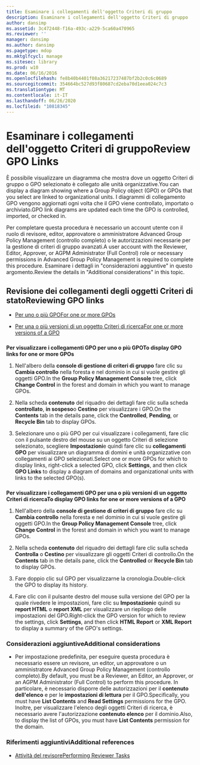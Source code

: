 ```yaml
---
title: Esaminare i collegamenti dell'oggetto Criteri di gruppo
description: Esaminare i collegamenti dell'oggetto Criteri di gruppo
author: dansimp
ms.assetid: 3c472448-f16a-493c-a229-5ca60a470965
ms.reviewer: ''
manager: dansimp
ms.author: dansimp
ms.pagetype: mdop
ms.mktglfcycl: manage
ms.sitesec: library
ms.prod: w10
ms.date: 06/16/2016
ms.openlocfilehash: fe8b40b4401f08a36217237487bf2b2c0c6c0689
ms.sourcegitcommit: 354664bc527d93f80687cd2eba70d1eea024c7c3
ms.translationtype: MT
ms.contentlocale: it-IT
ms.lasthandoff: 06/26/2020
ms.locfileid: "10818345"
---
```

# <span data-ttu-id="eaf15-103">Esaminare i collegamenti dell'oggetto Criteri di gruppo</span><span class="sxs-lookup"><span data-stu-id="eaf15-103">Review GPO Links</span></span>


<span data-ttu-id="eaf15-104">È possibile visualizzare un diagramma che mostra dove un oggetto Criteri di gruppo o GPO selezionato è collegato alle unità organizzative.</span><span class="sxs-lookup"><span data-stu-id="eaf15-104">You can display a diagram showing where a Group Policy object (GPO) or GPOs that you select are linked to organizational units.</span></span> <span data-ttu-id="eaf15-105">I diagrammi di collegamento GPO vengono aggiornati ogni volta che il GPO viene controllato, importato o archiviato.</span><span class="sxs-lookup"><span data-stu-id="eaf15-105">GPO link diagrams are updated each time the GPO is controlled, imported, or checked in.</span></span>

<span data-ttu-id="eaf15-106">Per completare questa procedura è necessario un account utente con il ruolo di revisore, editor, approvatore o amministratore Advanced Group Policy Management (controllo completo) o le autorizzazioni necessarie per la gestione di criteri di gruppo avanzati.</span><span class="sxs-lookup"><span data-stu-id="eaf15-106">A user account with the Reviewer, Editor, Approver, or AGPM Administrator (Full Control) role or necessary permissions in Advanced Group Policy Management is required to complete this procedure.</span></span> <span data-ttu-id="eaf15-107">Esaminare i dettagli in "considerazioni aggiuntive" in questo argomento.</span><span class="sxs-lookup"><span data-stu-id="eaf15-107">Review the details in "Additional considerations" in this topic.</span></span>

## <span data-ttu-id="eaf15-108">Revisione dei collegamenti degli oggetti Criteri di stato</span><span class="sxs-lookup"><span data-stu-id="eaf15-108">Reviewing GPO links</span></span>


-   [<span data-ttu-id="eaf15-109">Per uno o più GPO</span><span class="sxs-lookup"><span data-stu-id="eaf15-109">For one or more GPOs</span></span>](#bkmk-gpos)

-   [<span data-ttu-id="eaf15-110">Per una o più versioni di un oggetto Criteri di ricerca</span><span class="sxs-lookup"><span data-stu-id="eaf15-110">For one or more versions of a GPO</span></span>](#bkmk-gpo-versions)

### <a href="" id="bkmk-gpos"></a>

**<span data-ttu-id="eaf15-111">Per visualizzare i collegamenti GPO per uno o più GPO</span><span class="sxs-lookup"><span data-stu-id="eaf15-111">To display GPO links for one or more GPOs</span></span>**

1.  <span data-ttu-id="eaf15-112">Nell'albero della **console di gestione di criteri di gruppo** fare clic su **Cambia controllo** nella foresta e nel dominio in cui si vuole gestire gli oggetti GPO.</span><span class="sxs-lookup"><span data-stu-id="eaf15-112">In the **Group Policy Management Console** tree, click **Change Control** in the forest and domain in which you want to manage GPOs.</span></span>

2.  <span data-ttu-id="eaf15-113">Nella scheda **contenuto** del riquadro dei dettagli fare clic sulla scheda **controllato**, **in sospeso**o **Cestino** per visualizzare i GPO.</span><span class="sxs-lookup"><span data-stu-id="eaf15-113">On the **Contents** tab in the details pane, click the **Controlled**, **Pending**, or **Recycle Bin** tab to display GPOs.</span></span>

3.  <span data-ttu-id="eaf15-114">Selezionare uno o più GPO per cui visualizzare i collegamenti, fare clic con il pulsante destro del mouse su un oggetto Criteri di selezione selezionato, scegliere **Impostazioni**e quindi fare clic su **collegamenti GPO** per visualizzare un diagramma di domini e unità organizzative con collegamenti ai GPO selezionati.</span><span class="sxs-lookup"><span data-stu-id="eaf15-114">Select one or more GPOs for which to display links, right-click a selected GPO, click **Settings**, and then click **GPO Links** to display a diagram of domains and organizational units with links to the selected GPO(s).</span></span>

### <a href="" id="bkmk-gpo-versions"></a>

**<span data-ttu-id="eaf15-115">Per visualizzare i collegamenti GPO per una o più versioni di un oggetto Criteri di ricerca</span><span class="sxs-lookup"><span data-stu-id="eaf15-115">To display GPO links for one or more versions of a GPO</span></span>**

1.  <span data-ttu-id="eaf15-116">Nell'albero della **console di gestione di criteri di gruppo** fare clic su **Cambia controllo** nella foresta e nel dominio in cui si vuole gestire gli oggetti GPO.</span><span class="sxs-lookup"><span data-stu-id="eaf15-116">In the **Group Policy Management Console** tree, click **Change Control** in the forest and domain in which you want to manage GPOs.</span></span>

2.  <span data-ttu-id="eaf15-117">Nella scheda **contenuto** del riquadro dei dettagli fare clic sulla scheda **Controlla** o **Cestino** per visualizzare gli oggetti Criteri di controllo.</span><span class="sxs-lookup"><span data-stu-id="eaf15-117">On the **Contents** tab in the details pane, click the **Controlled** or **Recycle Bin** tab to display GPOs.</span></span>

3.  <span data-ttu-id="eaf15-118">Fare doppio clic sul GPO per visualizzarne la cronologia.</span><span class="sxs-lookup"><span data-stu-id="eaf15-118">Double-click the GPO to display its history.</span></span>

4.  <span data-ttu-id="eaf15-119">Fare clic con il pulsante destro del mouse sulla versione del GPO per la quale rivedere le impostazioni, fare clic su **Impostazioni**e quindi su **report HTML** o **report XML** per visualizzare un riepilogo delle impostazioni del GPO.</span><span class="sxs-lookup"><span data-stu-id="eaf15-119">Right-click the GPO version for which to review the settings, click **Settings**, and then click **HTML Report** or **XML Report** to display a summary of the GPO's settings.</span></span>

### <span data-ttu-id="eaf15-120">Considerazioni aggiuntive</span><span class="sxs-lookup"><span data-stu-id="eaf15-120">Additional considerations</span></span>

-   <span data-ttu-id="eaf15-121">Per impostazione predefinita, per eseguire questa procedura è necessario essere un revisore, un editor, un approvatore o un amministratore Advanced Group Policy Management (controllo completo).</span><span class="sxs-lookup"><span data-stu-id="eaf15-121">By default, you must be a Reviewer, an Editor, an Approver, or an AGPM Administrator (Full Control) to perform this procedure.</span></span> <span data-ttu-id="eaf15-122">In particolare, è necessario disporre delle autorizzazioni per il **contenuto dell'elenco** e per le **impostazioni di lettura** per il GPO.</span><span class="sxs-lookup"><span data-stu-id="eaf15-122">Specifically, you must have **List Contents** and **Read Settings** permissions for the GPO.</span></span> <span data-ttu-id="eaf15-123">Inoltre, per visualizzare l'elenco degli oggetti Criteri di ricerca, è necessario avere l'autorizzazione **contenuto elenco** per il dominio.</span><span class="sxs-lookup"><span data-stu-id="eaf15-123">Also, to display the list of GPOs, you must have **List Contents** permission for the domain.</span></span>

### <span data-ttu-id="eaf15-124">Riferimenti aggiuntivi</span><span class="sxs-lookup"><span data-stu-id="eaf15-124">Additional references</span></span>

-   [<span data-ttu-id="eaf15-125">Attività del revisore</span><span class="sxs-lookup"><span data-stu-id="eaf15-125">Performing Reviewer Tasks</span></span>](performing-reviewer-tasks.md)

 

 





